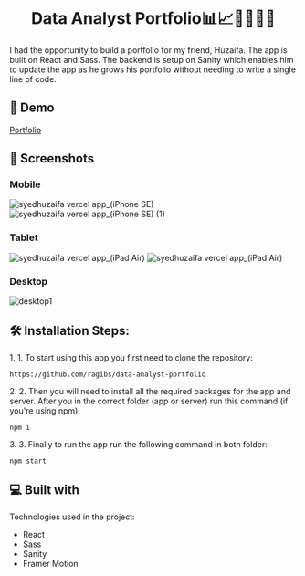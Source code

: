 <h1 align="center" id="title">Data Analyst Portfolio📊📈👨‍💻👩‍💻</h1>

<p id="description">I had the opportunity to build a portfolio for my friend, Huzaifa. The app is built on React and Sass. The backend is setup on Sanity which enables him to update the app as he grows his portfolio without needing to write a single line of code.</p>



<h2>🚀 Demo</h2>


[Portfolio](https://syedhuzaifa.vercel.app/)


<h2>📸  Screenshots</h2>

### Mobile

![syedhuzaifa vercel app_(iPhone SE)](https://user-images.githubusercontent.com/108539627/206746288-0da38b31-f965-4b3b-b0b0-1c35a410056d.png)
![syedhuzaifa vercel app_(iPhone SE) (1)](https://user-images.githubusercontent.com/108539627/206746309-7e278f59-8b14-45b6-8453-e10d72b0d631.png)


### Tablet

![syedhuzaifa vercel app_(iPad Air)](https://user-images.githubusercontent.com/108539627/206746358-5ffd3164-3106-471f-ba94-c69736b2b47d.png)
![syedhuzaifa vercel app_(iPad Air)](https://user-images.githubusercontent.com/108539627/206746366-32604c7d-3c7a-4a9b-a6a1-47ced355764d.png)


### Desktop

![desktop1](https://user-images.githubusercontent.com/108539627/206746401-51788d52-5bcc-497d-8090-d31edb477932.png)


<h2>🛠️ Installation Steps:</h2>

<p>1. 1. To start using this app you first need to clone the repository:</p>

```
https://github.com/ragibs/data-analyst-portfolio
```

<p>2. 2. Then you will need to install all the required packages for the app and server. After you in the correct folder (app or server) run this command (if you're using npm):</p>

```
npm i
```

<p>3. 3. Finally to run the app run the following command in both folder:</p>

```
npm start
```

  
  
<h2>💻 Built with</h2>

Technologies used in the project:

*   React
*   Sass
*   Sanity
*   Framer Motion
